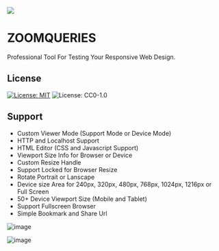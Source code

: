 <img border="0" src="http://3.bp.blogspot.com/-876eaD68UAg/UozhWCM7AXI/AAAAAAAABEw/nsLzzbsyIp0/s1600/ZOOMQUERIES+LOGO.png" />

# ZOOMQUERIES
Professional Tool For Testing Your Responsive Web Design. 

## <b>License</b><br>
[![License: MIT](https://img.shields.io/badge/License-MIT-yellow.svg)](https://opensource.org/licenses/MIT)
![License: CC0-1.0](https://img.shields.io/badge/License-CC0_1.0-lightgrey.svg)

## Support
* Custom Viewer Mode (Support Mode or Device Mode)
* HTTP and Localhost Support
* HTML Editor (CSS and Javascript Support)
* Viewport Size Info for Browser or Device
* Custom Resize Handle
* Support Locked for Browser Resize
* Rotate Portrait or Lanscape
* Device size Area for 240px, 320px, 480px, 768px, 1024px, 1216px or Full Screen 
* 50+ Device Viewport Size (Mobile and Tablet)
* Support Fullscreen Browser
* Simple Bookmark and Share Url

![image](https://user-images.githubusercontent.com/42666125/111259049-bf4e0880-8650-11eb-9608-46b3b6cbafef.png)

![image](https://user-images.githubusercontent.com/42666125/111259059-c543e980-8650-11eb-9893-177fd28968b4.png)

